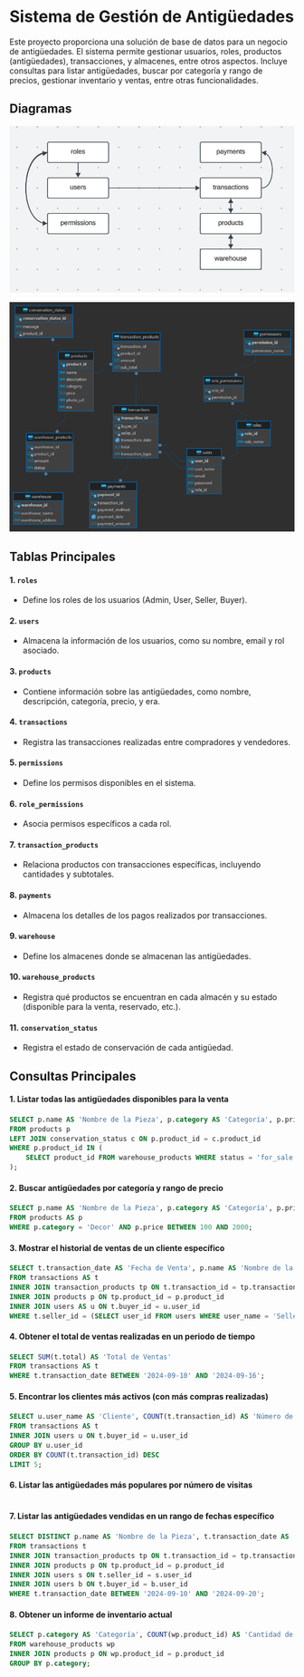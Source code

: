 # Sistema de Gestión de Antigüedades

Este proyecto proporciona una solución de base de datos para un negocio de antigüedades. El sistema permite gestionar usuarios, roles, productos (antigüedades), transacciones, y almacenes, entre otros aspectos. Incluye consultas para listar antigüedades, buscar por categoría y rango de precios, gestionar inventario y ventas, entre otras funcionalidades.



## Diagramas

![DG](./DG.png)

![antiques_db_ER](./antiques_db_ER.png)

## Tablas Principales

#### 1. `roles`
- Define los roles de los usuarios (Admin, User, Seller, Buyer).

#### 2. `users`
- Almacena la información de los usuarios, como su nombre, email y rol asociado.

#### 3. `products`
- Contiene información sobre las antigüedades, como nombre, descripción, categoría, precio, y era.

#### 4. `transactions`
- Registra las transacciones realizadas entre compradores y vendedores.

#### 5. `permissions`
- Define los permisos disponibles en el sistema.

#### 6. `role_permissions`
- Asocia permisos específicos a cada rol.

#### 7. `transaction_products`
- Relaciona productos con transacciones específicas, incluyendo cantidades y subtotales.

#### 8. `payments`
- Almacena los detalles de los pagos realizados por transacciones.

#### 9. `warehouse`
- Define los almacenes donde se almacenan las antigüedades.

#### 10. `warehouse_products`
- Registra qué productos se encuentran en cada almacén y su estado (disponible para la venta, reservado, etc.).

#### 11. `conservation_status`
- Registra el estado de conservación de cada antigüedad.

## Consultas Principales

#### 1. Listar todas las antigüedades disponibles para la venta
```sql
SELECT p.name AS 'Nombre de la Pieza', p.category AS 'Categoría', p.price AS 'Precio', c.message AS 'Estado de Conservación'
FROM products p
LEFT JOIN conservation_status c ON p.product_id = c.product_id
WHERE p.product_id IN (
    SELECT product_id FROM warehouse_products WHERE status = 'for_sale'
);
```

#### 2. Buscar antigüedades por categoría y rango de precio
```sql
SELECT p.name AS 'Nombre de la Pieza', p.category AS 'Categoría', p.price AS 'Precio'
FROM products AS p
WHERE p.category = 'Decor' AND p.price BETWEEN 100 AND 2000;
```

#### 3. Mostrar el historial de ventas de un cliente específico
```sql
SELECT t.transaction_date AS 'Fecha de Venta', p.name AS 'Nombre de la Pieza', tp.sub_total AS 'Precio de Venta', u.user_name AS 'Comprador'
FROM transactions AS t
INNER JOIN transaction_products tp ON t.transaction_id = tp.transaction_id
INNER JOIN products p ON tp.product_id = p.product_id
INNER JOIN users AS u ON t.buyer_id = u.user_id
WHERE t.seller_id = (SELECT user_id FROM users WHERE user_name = 'Seller1');
```

#### 4. Obtener el total de ventas realizadas en un periodo de tiempo
```sql
SELECT SUM(t.total) AS 'Total de Ventas'
FROM transactions AS t
WHERE t.transaction_date BETWEEN '2024-09-10' AND '2024-09-16';
```


#### 5. Encontrar los clientes más activos (con más compras realizadas)
```sql
SELECT u.user_name AS 'Cliente', COUNT(t.transaction_id) AS 'Número de Compras'
FROM transactions AS t
INNER JOIN users u ON t.buyer_id = u.user_id
GROUP BY u.user_id
ORDER BY COUNT(t.transaction_id) DESC
LIMIT 5;
```

#### 6. Listar las antigüedades más populares por número de visitas
```sql

```


#### 7. Listar las antigüedades vendidas en un rango de fechas específico
```sql
SELECT DISTINCT p.name AS 'Nombre de la Pieza', t.transaction_date AS 'Fecha de Venta', s.user_name AS 'Vendedor', b.user_name AS 'Comprador'
FROM transactions t
INNER JOIN transaction_products tp ON t.transaction_id = tp.transaction_id
INNER JOIN products p ON tp.product_id = p.product_id
INNER JOIN users s ON t.seller_id = s.user_id
INNER JOIN users b ON t.buyer_id = b.user_id
WHERE t.transaction_date BETWEEN '2024-09-10' AND '2024-09-20';
```


#### 8. Obtener un informe de inventario actual
```sql
SELECT p.category AS 'Categoría', COUNT(wp.product_id) AS 'Cantidad de Artículos'
FROM warehouse_products wp
INNER JOIN products p ON wp.product_id = p.product_id
GROUP BY p.category;
```
